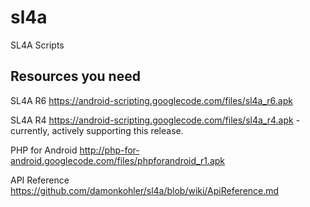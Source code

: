 sl4a
====

SL4A Scripts

## Resources you need
SL4A R6 https://android-scripting.googlecode.com/files/sl4a_r6.apk

SL4A R4 https://android-scripting.googlecode.com/files/sl4a_r4.apk - currently, actively supporting this release.

PHP for Android http://php-for-android.googlecode.com/files/phpforandroid_r1.apk

API Reference https://github.com/damonkohler/sl4a/blob/wiki/ApiReference.md
